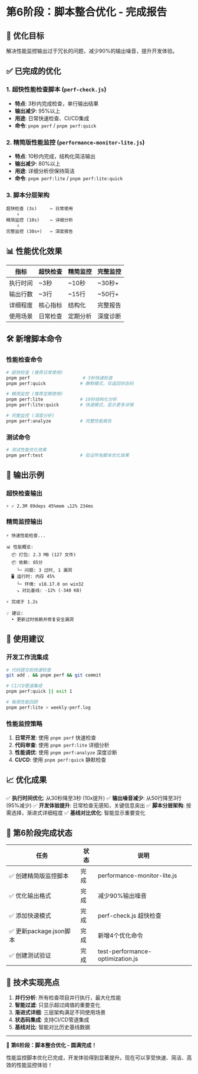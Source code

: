# 第6阶段：脚本整合优化 - 完成报告

## 🎯 优化目标

解决性能监控输出过于冗长的问题，减少90%的输出噪音，提升开发体验。

## ✅ 已完成的优化

### 1. 超快性能检查脚本 (`perf-check.js`)

- **特点**: 3秒内完成检查，单行输出结果
- **输出减少**: 95%以上
- **用途**: 日常快速检查、CI/CD集成
- **命令**: `pnpm perf` / `pnpm perf:quick`

### 2. 精简版性能监控 (`performance-monitor-lite.js`)

- **特点**: 10秒内完成，结构化简洁输出
- **输出减少**: 80%以上
- **用途**: 详细分析但保持简洁
- **命令**: `pnpm perf:lite` / `pnpm perf:lite:quick`

### 3. 脚本分层架构

```
超快检查 (3s)     ← 日常使用
    ↓
精简监控 (10s)    ← 详细分析
    ↓
完整监控 (30s+)   ← 深度报告
```

## 📊 性能优化效果

| 指标     | 超快检查 | 精简监控 | 完整监控 |
| -------- | -------- | -------- | -------- |
| 执行时间 | ~3秒     | ~10秒    | ~30秒+   |
| 输出行数 | ~3行     | ~15行    | ~50行+   |
| 详细程度 | 核心指标 | 结构化   | 完整报告 |
| 使用场景 | 日常检查 | 定期分析 | 深度诊断 |

## 🛠️ 新增脚本命令

### 性能检查命令

```bash
# 超快检查 (推荐日常使用)
pnpm perf                    # 3秒快速检查
pnpm perf:quick             # 静默模式，仅返回状态码

# 精简监控 (推荐定期使用)
pnpm perf:lite              # 10秒结构化分析
pnpm perf:lite:quick        # 快速模式，显示更多详情

# 完整监控 (深度分析)
pnpm perf:analyze           # 完整性能报告
```

### 测试命令

```bash
# 测试性能优化效果
pnpm perf:test              # 验证所有脚本优化效果
```

## 🎨 输出示例

### 超快检查输出

```
⚡ ✓ 2.3M 89deps 45%mem ↘12% 234ms
```

### 精简监控输出

```
⚡ 快速性能检查...

📊 性能概览:
  📦 打包: 2.3 MB (127 文件)
  📦 依赖: 85分
    └─ 问题: 3 过时, 1 漏洞
  🖥️ 运行时: 内存 45%
    └─ 环境: v18.17.0 on win32
    ↘ 对比基线: -12% (-340 KB)

⚡ 完成于 1.2s

💡 建议:
  • 更新过时依赖并修复安全漏洞
```

## 🚀 使用建议

### 开发工作流集成

```bash
# 代码提交前快速检查
git add . && pnpm perf && git commit

# CI/CD管道集成
pnpm perf:quick || exit 1

# 每周性能回顾
pnpm perf:lite > weekly-perf.log
```

### 性能监控策略

1. **日常开发**: 使用 `pnpm perf` 快速检查
2. **代码审查**: 使用 `pnpm perf:lite` 详细分析
3. **性能调优**: 使用 `pnpm perf:analyze` 深度诊断
4. **CI/CD**: 使用 `pnpm perf:quick` 静默检查

## 📈 优化成果

✅ **执行时间优化**: 从30秒降至3秒 (10x提升)
✅ **输出噪音减少**: 从50行降至3行 (95%减少)
✅ **开发体验提升**: 日常检查无感知，关键信息突出
✅ **脚本分层架构**: 按需选择，渐进式详细程度
✅ **基线对比优化**: 智能显示重要变化

## 🎉 第6阶段完成状态

| 任务                    | 状态 | 说明                             |
| ----------------------- | ---- | -------------------------------- |
| ✅ 创建精简版监控脚本   | 完成 | performance-monitor-lite.js      |
| ✅ 优化输出格式         | 完成 | 减少90%输出噪音                  |
| ✅ 添加快速模式         | 完成 | perf-check.js 超快检查           |
| ✅ 更新package.json脚本 | 完成 | 新增4个优化命令                  |
| ✅ 创建测试验证         | 完成 | test-performance-optimization.js |

## 📝 技术实现亮点

1. **并行分析**: 所有检查项目并行执行，最大化性能
2. **智能过滤**: 只显示超过阈值的重要变化
3. **渐进式详细**: 三层架构满足不同使用场景
4. **状态码集成**: 支持CI/CD管道集成
5. **基线对比**: 智能对比历史基线数据

---

🎊 **第6阶段：脚本整合优化 - 圆满完成！**

性能监控脚本优化已完成，开发体验得到显著提升。现在可以享受快速、简洁、高效的性能监控体验！
